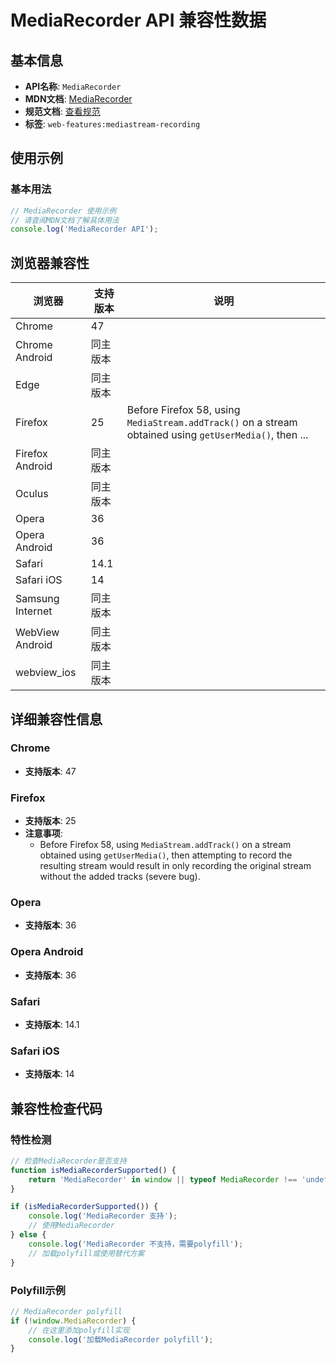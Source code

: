 # MediaRecorder API 兼容性数据

## 基本信息

- **API名称**: `MediaRecorder`
- **MDN文档**: [MediaRecorder](https://developer.mozilla.org/docs/Web/API/MediaRecorder)
- **规范文档**: [查看规范](https://w3c.github.io/mediacapture-record/#mediarecorder-api)
- **标签**: `web-features:mediastream-recording`

## 使用示例

### 基本用法

```javascript
// MediaRecorder 使用示例
// 请查阅MDN文档了解具体用法
console.log('MediaRecorder API');
```

## 浏览器兼容性

| 浏览器 | 支持版本 | 说明 |
|--------|----------|------|
| Chrome | 47 |  |
| Chrome Android | 同主版本 |  |
| Edge | 同主版本 |  |
| Firefox | 25 | Before Firefox 58, using `MediaStream.addTrack()` on a stream obtained using `getUserMedia()`, then ... |
| Firefox Android | 同主版本 |  |
| Oculus | 同主版本 |  |
| Opera | 36 |  |
| Opera Android | 36 |  |
| Safari | 14.1 |  |
| Safari iOS | 14 |  |
| Samsung Internet | 同主版本 |  |
| WebView Android | 同主版本 |  |
| webview_ios | 同主版本 |  |

## 详细兼容性信息

### Chrome

- **支持版本**: 47

### Firefox

- **支持版本**: 25
- **注意事项**:
  - Before Firefox 58, using `MediaStream.addTrack()` on a stream obtained using `getUserMedia()`, then attempting to record the resulting stream would result in only recording the original stream without the added tracks (severe bug).

### Opera

- **支持版本**: 36

### Opera Android

- **支持版本**: 36

### Safari

- **支持版本**: 14.1

### Safari iOS

- **支持版本**: 14

## 兼容性检查代码

### 特性检测

```javascript
// 检查MediaRecorder是否支持
function isMediaRecorderSupported() {
    return 'MediaRecorder' in window || typeof MediaRecorder !== 'undefined';
}

if (isMediaRecorderSupported()) {
    console.log('MediaRecorder 支持');
    // 使用MediaRecorder
} else {
    console.log('MediaRecorder 不支持，需要polyfill');
    // 加载polyfill或使用替代方案
}
```

### Polyfill示例

```javascript
// MediaRecorder polyfill
if (!window.MediaRecorder) {
    // 在这里添加polyfill实现
    console.log('加载MediaRecorder polyfill');
}
```

